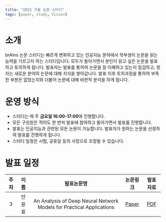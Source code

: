 ```yaml
---
title: "2021 가을 논문 스터디"
tags: [paper, study, Vision]
---
```


# 소개

brAIns 논문 스터디는 빠르게 변화하고 있는 인공지능 분야에서 학부생이 논문을 읽는 능력을 기르고자 하는 스터디입니다.
모두가 돌아가면서 본인이 읽고 싶은 논문을 발표하고 토의하게 됩니다.
발표자는 발표를 통하여 논문을 잘 이해하고 있는지 점검하고, 청자는 새로운 분야의 논문에 대해 지식을 쌓아갑니다.
발표 이후 토의과정을 통하여 부족한 부분은 없었는지와 더불어 논문에 대해 비판적 분석을 하게 됩니다.

# 운영 방식

- 스터디는 매 주 **금요일 16:00-17:00**에 진행합니다.
- 모든 구성원은 적어도 한 번씩 발표에 참여하고 돌아가면서 발표를 진행합니다.
- 발표는 인공지능과 관련된 모든 논문이 가능합니다. 발표자가 원하는 논문을 선정하여 발표를 진행하게 됩니다.
- 스터디 일정은 시험, 공휴일 등의 사정으로 조정될 수 있습니다.

# 발표 일정

주차 | 이름 | 발표논문명 | 논문링크 | 발표자료
:---: | :---: | :---: | :---: | :---:
3 | 안윤표 | An Analysis of Deep Neural Network Models for Practical Applications | [Paper](https://arxiv.org/abs/1605.07678) | [PDF](/assets/pdf/20210917_YunpyoAn.pdf)